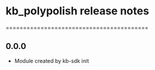 # kb_polypolish release notes
=========================================

0.0.0
-----
* Module created by kb-sdk init
